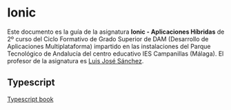 # Ionic

Este documento es la guía de la asignatura **Ionic - Aplicaciones Híbridas** de 2º curso del Ciclo Formativo de Grado Superior de DAM (Desarrollo de Aplicaciones Multiplataforma) impartido en las instalaciones del Parque Tecnológico de Andalucía del centro educativo IES Campanillas (Málaga). El profesor de la asignatura es [Luis José Sánchez](https://github.com/LuisJoseSanchez).

## Typescript



[Typescript book](https://github.com/basarat/typescript-book)
